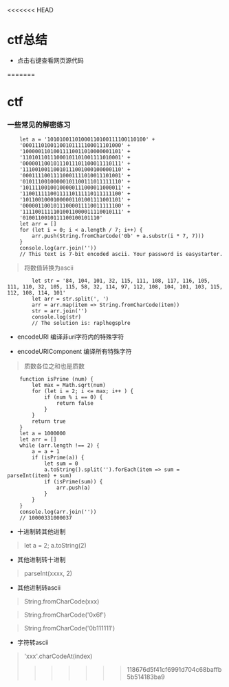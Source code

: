<<<<<<< HEAD
# ctf总结

* 点击右键查看网页源代码

=======
# ctf

### 一些常见的解密练习

```
    let a = '10101001101000110100111100110100' +
    '00011101001100101111100011101000' +
    '10000011010011110011010000001101' +
    '11010110111000101101001111010001' +
    '00000110010111011101100011110111' +
    '11100100110010111001000100000110' +
    '00011110011110001111010011101001' +
    '01011100100000101100111011111110' +
    '10111100100100000111000011000011' +
    '11001111100111110111110111111100' +
    '10110010001000001101001111001101' +
    '00000110010111000011110011111100' +
    '11110011111010011000011110010111' +
    '0100110010111100100101110'
    let arr = []
    for (let i = 0; i < a.length / 7; i++) {
        arr.push(String.fromCharCode('0b' + a.substr(i * 7, 7)))
    }
    console.log(arr.join(''))
    // This text is 7-bit encoded ascii. Your password is easystarter.
```

> 将数值转换为ascii

```
        let str = '84, 104, 101, 32, 115, 111, 108, 117, 116, 105, 111, 110, 32, 105, 115, 58, 32, 114, 97, 112, 108, 104, 101, 103, 115, 112, 108, 114, 101'
        let arr = str.split(', ')
        arr = arr.map(item => String.fromCharCode(item))
        str = arr.join('')
        console.log(str)
        // The solution is: raplhegsplre
```

* encodeURI 编译非uri字符内的特殊字符

* encodeURIComponent 编译所有特殊字符

> 质数各位之和也是质数

```
    function isPrime (num) {
        let max = Math.sqrt(num)
        for (let i = 2; i <= max; i++ ) {
            if (num % i == 0) {
                return false
            }
        }
        return true
    }
    let a = 1000000
    let arr = []
    while (arr.length !== 2) {
        a = a + 1
        if (isPrime(a)) {
            let sum = 0
            a.toString().split('').forEach(item => sum = parseInt(item) + sum)
            if (isPrime(sum)) {
                arr.push(a)
            }
        }
    }
    console.log(arr.join(''))
    // 10000331000037
```

* 十进制转其他进制

> let a = 2; a.toString(2)

* 其他进制转十进制

> parseInt(xxxx, 2)

* 其他进制转ascii

> String.fromCharCode(xxx)

> String.fromCharCode('0x6f')

> String.fromCharCode('0b111111')

* 字符转ascii

> 'xxx'.charCodeAt(index)
>>>>>>> 118676d5f41cf6991d704c68baffb5b514183ba9
